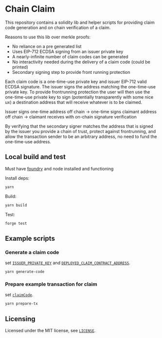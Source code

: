 # Chain Claim

This repository contains a solidity lib and helper scripts for providing claim code generation and on chain verification of a claim.

Reasons to use this lib over merkle proofs:

- No reliance on a pre generated list
- Uses EIP-712 ECDSA signing from an issuer private key
- A nearly-infinite number of claim codes can be generated
- No interactivity needed during the delivery of a claim code (could be printed)
- Secondary signing step to provide front running protection

Each claim code is a one-time-use private key and issuer EIP-712 valid ECDSA signature. The issuer signs the address matching the one-time-use private key. To provide frontrunning protection the user will then use the one-time-use private key to sign (potentially transparently with some nice ux) a destination address that will receive whatever is to be claimed.

Issuer signs one-time address off chain -> one-time signs claimant address off chain -> claimant receives with on-chain signature verification

By verifying that the secondary signer matches the address that is signed by the issuer you provide a chain of trust, protect against frontrunning, and allow the transaction sender to be an arbitrary address, no need to fund the one-time-use address.

## Local build and test

Must have [foundry](https://github.com/gakonst/foundry) and node installed and functioning

Install deps:

```sh
yarn
```

Build:

```sh
yarn build
```

Test:

```sh
forge test
```

## Example scripts

### Generate a claim code

set [`ISSUER_PRIVATE_KEY`](./scripts/generateClaimCode.ts#L4) and [`DEPLOYED_CLAIM_CONTRACT_ADDRESS`](./scripts/generateClaimCode.ts#L5).

```sh
yarn generate-code
```

### Prepare example transaction for claim

set [`claimCode`](./scripts/prepareTx.ts#L10).

```sh
yarn prepare-tx
```

## Licensing

Licensed under the MIT license, see [`LICENSE`](./LICENSE.txt).
